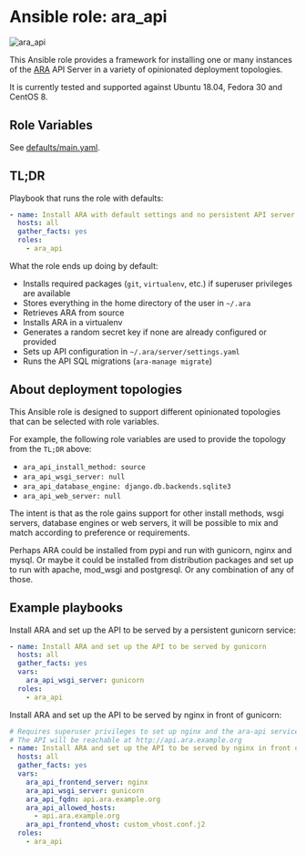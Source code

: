 # Ansible role: ara_api

![ara_api](https://raw.githubusercontent.com/ansible-community/ara-collection/master/doc/source/_static/ansible-role-ara-api.png)

This Ansible role provides a framework for installing one or many instances of the
[ARA](https://github.com/ansible-community/ara) API Server in a variety of
opinionated deployment topologies.

It is currently tested and supported against Ubuntu 18.04, Fedora 30 and CentOS 8.

## Role Variables

See [defaults/main.yaml](https://github.com/ansible-community/ara-collection/blob/master/roles/ara_api/defaults/main.yaml).

## TL;DR

Playbook that runs the role with defaults:

```yaml
- name: Install ARA with default settings and no persistent API server
  hosts: all
  gather_facts: yes
  roles:
    - ara_api
```

What the role ends up doing by default:

- Installs required packages (``git``, ``virtualenv``, etc.) if superuser privileges are available
- Stores everything in the home directory of the user in ``~/.ara``
- Retrieves ARA from source
- Installs ARA in a virtualenv
- Generates a random secret key if none are already configured or provided
- Sets up API configuration in ``~/.ara/server/settings.yaml``
- Runs the API SQL migrations (``ara-manage migrate``)

## About deployment topologies

This Ansible role is designed to support different opinionated topologies that
can be selected with role variables.

For example, the following role variables are used to provide the topology from
the ``TL;DR`` above:

- ``ara_api_install_method: source``
- ``ara_api_wsgi_server: null``
- ``ara_api_database_engine: django.db.backends.sqlite3``
- ``ara_api_web_server: null``

The intent is that as the role gains support for other install methods,
wsgi servers, database engines or web servers, it will be possible to
mix and match according to preference or requirements.

Perhaps ARA could be installed from pypi and run with gunicorn, nginx and mysql.
Or maybe it could be installed from distribution packages and set up to run
with apache, mod_wsgi and postgresql.
Or any combination of any of those.

## Example playbooks

Install ARA and set up the API to be served by a persistent gunicorn service:

```yaml
- name: Install ARA and set up the API to be served by gunicorn
  hosts: all
  gather_facts: yes
  vars:
    ara_api_wsgi_server: gunicorn
  roles:
    - ara_api
```

Install ARA and set up the API to be served by nginx in front of gunicorn:

```yaml
# Requires superuser privileges to set up nginx and the ara-api service
# The API will be reachable at http://api.ara.example.org
- name: Install ARA and set up the API to be served by nginx in front of gunicorn
  hosts: all
  gather_facts: yes
  vars:
    ara_api_frontend_server: nginx
    ara_api_wsgi_server: gunicorn
    ara_api_fqdn: api.ara.example.org
    ara_api_allowed_hosts:
      - api.ara.example.org
    ara_api_frontend_vhost: custom_vhost.conf.j2
  roles:
    - ara_api
```
